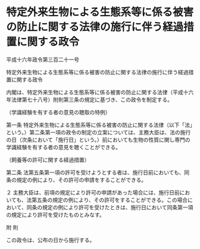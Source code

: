 # 特定外来生物による生態系等に係る被害の防止に関する法律の施行に伴う経過措置に関する政令

平成十六年政令第三百二十一号

特定外来生物による生態系等に係る被害の防止に関する法律の施行に伴う経過措置に関する政令

内閣は、特定外来生物による生態系等に係る被害の防止に関する法律（平成十六年法律第七十八号）附則第三条の規定に基づき、この政令を制定する。

（学識経験を有する者の意見の聴取の特例）

第一条 特定外来生物による生態系等に係る被害の防止に関する法律（以下「法」という。）第二条第一項の政令の制定の立案については、主務大臣は、法の施行の日（次条において「施行日」という。）前においても生物の性質に関し専門の学識経験を有する者の意見を聴くことができる。

（飼養等の許可に関する経過措置）

第二条 法第五条第一項の許可を受けようとする者は、施行日前においても、同条の規定の例により、その許可の申請をすることができる。

２ 主務大臣は、前項の規定により許可の申請があった場合には、施行日前においても、法第五条の規定の例により、その許可をすることができる。この場合において、同条の規定の例により許可を受けたときは、施行日において同条第一項の規定により許可を受けたものとみなす。

附 則

この政令は、公布の日から施行する。
